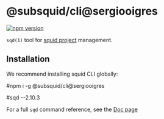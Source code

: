 # @subsquid/cli@sergiooigres

[![npm version](https://badge.fury.io/js/@subsquid%2Fcli.svg)](https://badge.fury.io/js/@subsquid%2Fcli)

`sqd(1)` tool for [squid project](https://docs.subsquid.io) management.

## Installation

We recommend installing squid CLI globally:

#npm i -g @subsquid/cli@sergiooigres

#sqd --2.10.3

For a full `sqd` command reference, see the [Doc page](https://docs.subsquid.io/squid-cli/)
